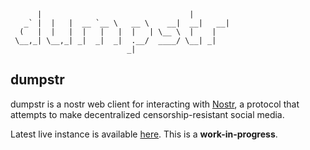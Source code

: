 ```
      |                                 |         
   _` |  |   |  __ `__ \   __ \    __|  __|   __| 
  (   |  |   |  |   |   |  |   | \__ \  |    |    
 \__,_| \__,_| _|  _|  _|  .__/  ____/ \__| _|
                          _|                      
 ```

 ## dumpstr

 dumpstr is a nostr web client for interacting with [Nostr](https://github.com/nostr-protocol/nostr), a protocol that attempts to make decentralized censorship-resistant social media.

 Latest live instance is available [here](https://dark64.github.io/dumpstr/). This is a **work-in-progress**.